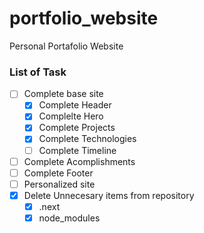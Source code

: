 # portfolio_website

Personal Portafolio Website

### List of Task

-   [ ] Complete base site
    -   [x] Complete Header
    -   [x] Complelte Hero
    -   [x] Complete Projects
    -   [x] Complete Technologies
    -   [ ] Complete Timeline
-   [ ] Complete Acomplishments
-   [ ] Complete Footer
-   [ ] Personalized site
-   [x] Delete Unnecesary items from repository
    -   [x] .next
    -   [x] node_modules
